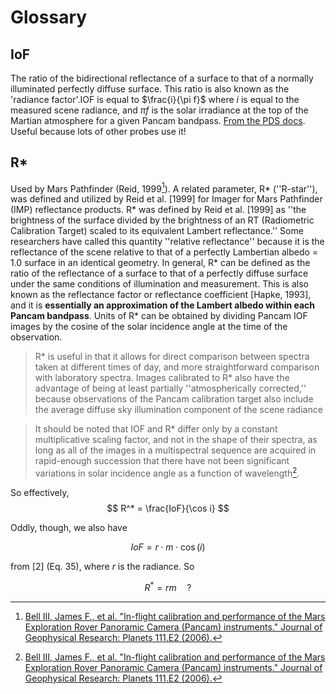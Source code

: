 # Glossary


## IoF
The ratio of the bidirectional
reflectance of a surface to that of a normally illuminated
perfectly diffuse surface. This ratio is also known as the 'radiance 
factor'.IOF is equal to $\frac{i}{\pi f}$ where $i$ is equal to the measured
scene radiance, and $\pi f$ is the solar irradiance at the top of the
Martian atmosphere for a given Pancam bandpass.
[From the PDS
docs](https://pds.nasa.gov/ds-view/pds/viewProfile.jsp?dsid=MER2-M-PANCAM-3-IOFCAL-SCI-V1.0).
Useful because lots of other probes use it!

## R\*
Used by Mars Pathfinder (Reid, 1999[^2]). 
A related parameter, R\* (''R-star''), was defined and
utilized by Reid et al. [1999] for Imager for Mars Pathfinder
(IMP) reflectance products. R\* was defined by Reid et al.
[1999] as ''the brightness of the surface divided by the
brightness of an RT (Radiometric Calibration Target) scaled
to its equivalent Lambert reflectance.'' Some researchers
have called this quantity ''relative reflectance'' because it is
the reflectance of the scene relative to that of a perfectly
Lambertian albedo = 1.0 surface in an identical geometry. In
general, R\* can be defined as the ratio of the reflectance of a
surface to that of a perfectly diffuse surface under the same
conditions of illumination and measurement. This is also
known as the reflectance factor or reflectance coefficient
[Hapke, 1993], and it is **essentially an approximation of the
Lambert albedo within each Pancam bandpass**. Units of R*
can be obtained by dividing Pancam IOF images by the
cosine of the solar incidence angle at the time of the
observation.

> R* is useful in that it allows for direct comparison
between spectra taken at different times of day, and more
straightforward comparison with laboratory spectra. Images
calibrated to R* also have the advantage of being at least
partially ''atmospherically corrected,'' because observations
of the Pancam calibration target also include the average
diffuse sky illumination component of the scene radiance

> It should be
noted that IOF and R* differ only by a constant multiplicative scaling factor, and not in the shape of their spectra, as
long as all of the images in a multispectral sequence are
acquired in rapid-enough succession that there have not
been significant variations in solar incidence angle as a
function of wavelength[^2].

So effectively,
$$
R^* = \frac{IoF}{\cos i}
$$

Oddly, though, we also have 

$$
IoF = r\cdot m \cdot \cos(i)
$$

from [2] (Eq. 35), where $r$ is the radiance. So

$$
R^* = r m \quad\text{?}
$$

[^1]: [Allender, Elyse J., et al. "The ExoMars spectral tool (ExoSpec): An image analysis tool for ExoMars 2020 PanCam imagery." Image and Signal Processing for Remote Sensing XXIV. Vol. 10789. International Society for Optics and Photonics, 2018.](https://research-repository.st-andrews.ac.uk/bitstream/handle/10023/16973/Allender_2018_ExoMars_SPIE_107890I.pdf)
[^2]: [Bell III, James F., et al. "In-flight calibration and performance of the Mars Exploration Rover Panoramic Camera (Pancam) instruments." Journal of Geophysical Research: Planets 111.E2 (2006).](https://agupubs.onlinelibrary.wiley.com/doi/pdfdirect/10.1029/2005JE002444)
    

